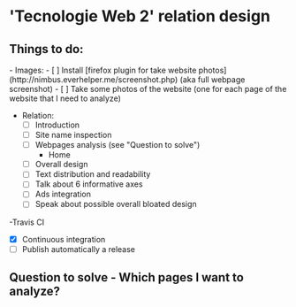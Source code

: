 # 'Tecnologie Web 2' relation design

<h2>Things to do:</h2>
- Images:
  - [ ] Install [firefox plugin for take website photos](http://nimbus.everhelper.me/screenshot.php) (aka full webpage screenshot)
  - [ ] Take some photos of the website (one for each page of the website that I need to analyze)

- Relation:
  - [ ] Introduction
  - [ ] Site name inspection
  - [ ] Webpages analysis (see "Question to solve")
    - Home
  - [ ] Overall design
  - [ ] Text distribution and readability
  - [ ] Talk about 6 informative axes
  - [ ] Ads integration
  - [ ] Speak about possible overall bloated design

-Travis CI
  - [x] Continuous integration
  - [ ] Publish automatically a release

<h2>Question to solve</2>
- Which pages I want to analyze?



